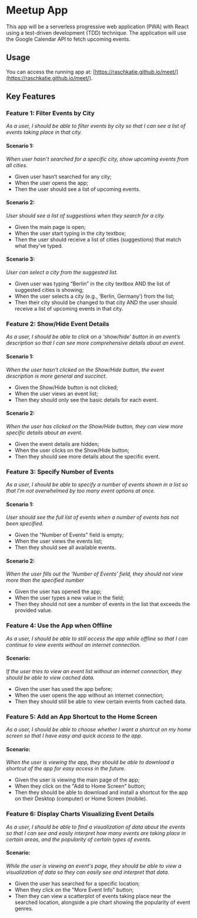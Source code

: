 # Meetup App

This app will be a serverless progressive web application (PWA) with React using a test-driven development (TDD) technique. The application will use the Google Calendar API to fetch upcoming events.

## Usage

You can access the running app at: [https://raschkatie.github.io/meet/](https://raschkatie.github.io/meet/).

## Key Features

### Feature 1: Filter Events by City

_As a user, I should be able to filter events by city so that I can see a list of events taking place in that city._

#### Scenario 1:

_When user hasn’t searched for a specific city, show upcoming events from all cities._

- Given user hasn’t searched for any city;
- When the user opens the app;
- Then the user should see a list of upcoming events.

#### Scenario 2:

_User should see a list of suggestions when they search for a city._

- Given the main page is open;
- When the user start typing in the city textbox;
- Then the user should receive a list of cities (suggestions) that match what they’ve typed.

#### Scenario 3:

_User can select a city from the suggested list._

- Given user was typing “Berlin” in the city textbox AND the list of suggested cities is showing;
- When the user selects a city (e.g., ‘Berlin, Germany’) from the list;
- Then their city should be changed to that city AND the user should receive a list of upcoming events in that city.

### Feature 2: Show/Hide Event Details

_As a user, I should be able to click on a ‘show/hide’ button in an event’s description so that I can see more comprehensive details about an event._

#### Scenario 1:

_When the user hasn’t clicked on the Show/Hide button, the event description is more general and succinct._

- Given the Show/Hide button is not clicked;
- When the user views an event list;
- Then they should only see the basic details for each event.

#### Scenario 2:

_When the user has clicked on the Show/Hide button, they can view more specific details about an event._

- Given the event details are hidden;
- When the user clicks on the Show/Hide button;
- Then they should see more details about the specific event.

### Feature 3: Specify Number of Events

_As a user, I should be able to specify a number of events shown in a list so that I’m not overwhelmed by too many event options at once._

#### Scenario 1:

_User should see the full list of events when a number of events has not been specified._

- Given the "Number of Events" field is empty;
- When the user views the events list;
- Then they should see all available events.

#### Scenario 2:

_When the user fills out the 'Number of Events' field, they should not view more than the specified number_

- Given the user has opened the app;
- When the user types a new value in the field;
- Then they should not see a number of events in the list that exceeds the provided value.

### Feature 4: Use the App when Offline

_As a user, I should be able to still access the app while offline so that I can continue to view events without an internet connection._

#### Scenario:

_If the user tries to view an event list without an internet connection, they should be able to view cached data._

- Given the user has used the app before;
- When the user opens the app without an internet connection;
- Then they should still be able to view certain events from cached data.

### Feature 5: Add an App Shortcut to the Home Screen

_As a user, I should be able to choose whether I want a shortcut on my home screen so that I have easy and quick access to the app._

#### Scenario:

_When the user is viewing the app, they should be able to download a shortcut of the app for easy access in the future._

- Given the user is viewing the main page of the app;
- When they click on the "Add to Home Screen" button;
- Then they should be able to download and install a shortcut for the app on their Desktop (computer) or Home Screen (mobile).

### Feature 6: Display Charts Visualizing Event Details

_As a user, I should be able to find a visualization of data about the events so that I can see and easily interpret how many events are taking place in certain areas, and the popularity of certain types of events._

#### Scenario:

_While the user is viewing an event's page, they should be able to view a visualization of data so they can easily see and interpret that data._

- Given the user has searched for a specific location;
- When they click on the "More Event Info" button;
- Then they can view a scatterplot of events taking place near the searched location, alongside a pie chart showing the popularity of event genres.
